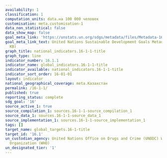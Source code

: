 ```yaml
---
availability: 1
classification: 1
computation_units: data.на 100 000 человек
customisation: meta.customisation-1
data_non_statistical: false
data_show_map: false
goal_meta_link: 'https://unstats.un.org/sdgs/metadata/files/Metadata-16-01-01.pdf '
goal_meta_link_text: United Nations Sustainable Development Goals Metadata (PDF 222
  KB)
graph_title: national_indicators.16-1-1-title
graph_type: line
indicator_number: 16.1.1
indicator_name: global_indicators.16-1-1-title
indicator_available: national_indicators.16-1-1-title
indicator_sort_order: 16-01-01
layout: indicator
national_geographical_coverage: meta.Казахстан
permalink: /16-1-1/
published: true
reporting_status: complete
sdg_goal: '16'
source_active_1: true
source_compilation_1: sources.16-1-1-source_compilation_1
source_data_1: sources.16-1-1-source_data_1
source_implementation_1: sources.16-1-1-source_implementation_1
tags: []
target_name: global_targets.16-1-title
target_id: '16.1'
un_custodian_agency: United Nations Office on Drugs and Crime (UNODC) World Health
  Organization (WHO)
un_designated_tier: '1'
---
```

